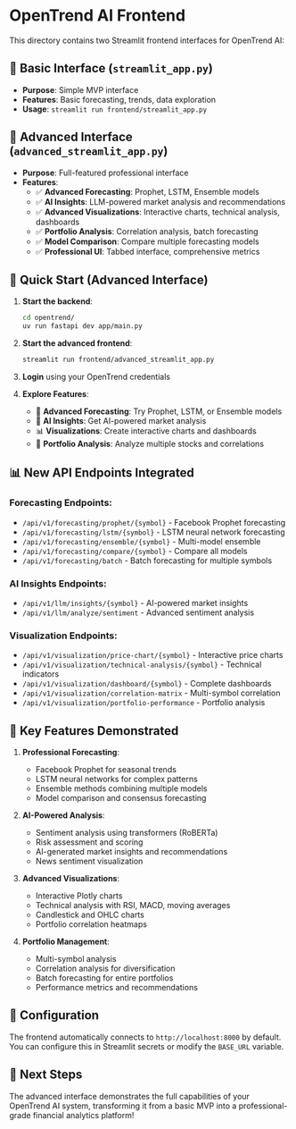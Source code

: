 # OpenTrend AI Frontend

This directory contains two Streamlit frontend interfaces for OpenTrend AI:

## 🔧 Basic Interface (`streamlit_app.py`)

- **Purpose**: Simple MVP interface
- **Features**: Basic forecasting, trends, data exploration
- **Usage**: `streamlit run frontend/streamlit_app.py`

## 🚀 Advanced Interface (`advanced_streamlit_app.py`)

- **Purpose**: Full-featured professional interface
- **Features**:
  - ✅ **Advanced Forecasting**: Prophet, LSTM, Ensemble models
  - ✅ **AI Insights**: LLM-powered market analysis and recommendations
  - ✅ **Advanced Visualizations**: Interactive charts, technical analysis, dashboards
  - ✅ **Portfolio Analysis**: Correlation analysis, batch forecasting
  - ✅ **Model Comparison**: Compare multiple forecasting models
  - ✅ **Professional UI**: Tabbed interface, comprehensive metrics

## 🚀 Quick Start (Advanced Interface)

1. **Start the backend**:

   ```bash
   cd opentrend/
   uv run fastapi dev app/main.py
   ```

2. **Start the advanced frontend**:

   ```bash
   streamlit run frontend/advanced_streamlit_app.py
   ```

3. **Login** using your OpenTrend credentials

4. **Explore Features**:
   - 🔮 **Advanced Forecasting**: Try Prophet, LSTM, or Ensemble models
   - 🧠 **AI Insights**: Get AI-powered market analysis
   - 📊 **Visualizations**: Create interactive charts and dashboards
   - 💼 **Portfolio Analysis**: Analyze multiple stocks and correlations

## 📊 New API Endpoints Integrated

### Forecasting Endpoints:

- `/api/v1/forecasting/prophet/{symbol}` - Facebook Prophet forecasting
- `/api/v1/forecasting/lstm/{symbol}` - LSTM neural network forecasting
- `/api/v1/forecasting/ensemble/{symbol}` - Multi-model ensemble
- `/api/v1/forecasting/compare/{symbol}` - Compare all models
- `/api/v1/forecasting/batch` - Batch forecasting for multiple symbols

### AI Insights Endpoints:

- `/api/v1/llm/insights/{symbol}` - AI-powered market insights
- `/api/v1/llm/analyze/sentiment` - Advanced sentiment analysis

### Visualization Endpoints:

- `/api/v1/visualization/price-chart/{symbol}` - Interactive price charts
- `/api/v1/visualization/technical-analysis/{symbol}` - Technical indicators
- `/api/v1/visualization/dashboard/{symbol}` - Complete dashboards
- `/api/v1/visualization/correlation-matrix` - Multi-symbol correlation
- `/api/v1/visualization/portfolio-performance` - Portfolio analysis

## 🎯 Key Features Demonstrated

1. **Professional Forecasting**:

   - Facebook Prophet for seasonal trends
   - LSTM neural networks for complex patterns
   - Ensemble methods combining multiple models
   - Model comparison and consensus forecasting

2. **AI-Powered Analysis**:

   - Sentiment analysis using transformers (RoBERTa)
   - Risk assessment and scoring
   - AI-generated market insights and recommendations
   - News sentiment visualization

3. **Advanced Visualizations**:

   - Interactive Plotly charts
   - Technical analysis with RSI, MACD, moving averages
   - Candlestick and OHLC charts
   - Portfolio correlation heatmaps

4. **Portfolio Management**:
   - Multi-symbol analysis
   - Correlation analysis for diversification
   - Batch forecasting for entire portfolios
   - Performance metrics and recommendations

## 🔧 Configuration

The frontend automatically connects to `http://localhost:8000` by default. You can configure this in Streamlit secrets or modify the `BASE_URL` variable.

## 🚀 Next Steps

The advanced interface demonstrates the full capabilities of your OpenTrend AI system, transforming it from a basic MVP into a professional-grade financial analytics platform!
